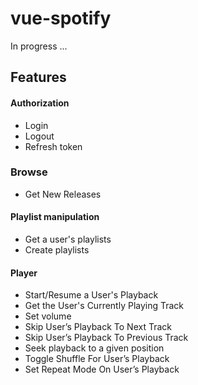 # vue-spotify
In progress ...

## Features

#### Authorization
* Login
* Logout
* Refresh token

### Browse
* Get New Releases

#### Playlist manipulation
* Get a user's playlists
* Create playlists

#### Player
* Start/Resume a User's Playback
* Get the User's Currently Playing Track
* Set volume
* Skip User’s Playback To Next Track
* Skip User’s Playback To Previous Track
* Seek playback to a given position
* Toggle Shuffle For User’s Playback
* Set Repeat Mode On User’s Playback
